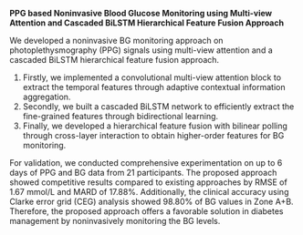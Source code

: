 **PPG based Noninvasive Blood Glucose Monitoring using Multi-view Attention and Cascaded BiLSTM Hierarchical Feature Fusion Approach**

We developed a noninvasive BG monitoring approach on photoplethysmography (PPG) signals using multi-view attention and a cascaded BiLSTM hierarchical feature fusion approach. 
1. Firstly, we implemented a convolutional multi-view attention block to extract the temporal features through adaptive contextual information aggregation. 
2. Secondly, we built a cascaded BiLSTM network to efficiently extract the fine-grained features through bidirectional learning. 
3. Finally, we developed a hierarchical feature fusion with bilinear polling through cross-layer interaction to obtain higher-order features for BG monitoring. 

For validation, we conducted comprehensive experimentation on up to 6 days of PPG and BG data from 21 participants. The proposed approach showed competitive results compared to existing approaches by RMSE of 1.67 mmol/L and MARD of 17.88%. Additionally, the clinical accuracy using Clarke error grid (CEG) analysis showed 98.80% of BG values in Zone A+B. Therefore, the proposed approach offers a favorable solution in diabetes management by noninvasively monitoring the BG levels.
